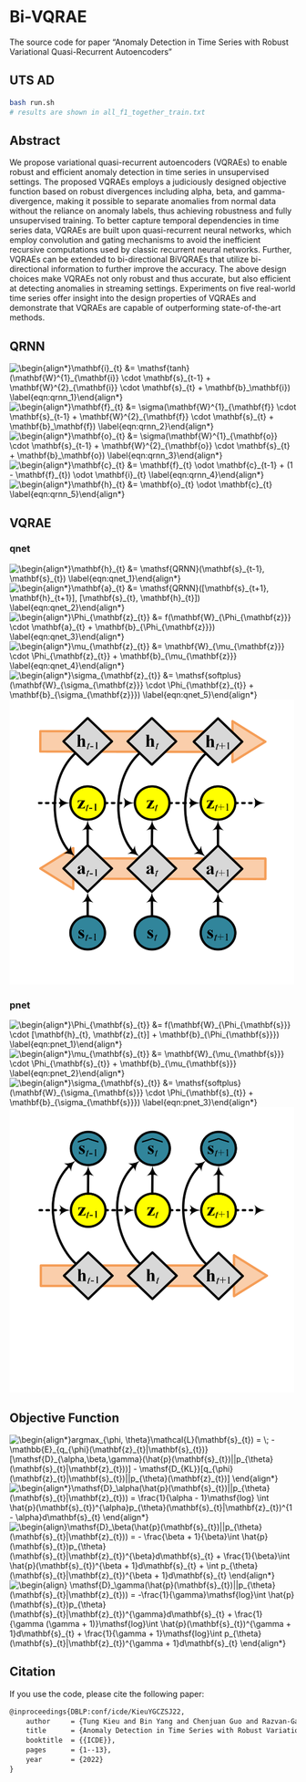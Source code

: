 # Bi-VQRAE

The source code for paper “Anomaly Detection in Time Series with Robust
Variational Quasi-Recurrent Autoencoders”

## UTS AD
```bash
bash run.sh
# results are shown in all_f1_together_train.txt
```

## Abstract

We propose variational quasi-recurrent autoencoders (VQRAEs) to enable
robust and efficient anomaly detection in time series in unsupervised
settings. The proposed VQRAEs employs a judiciously designed objective
function based on robust divergences including alpha, beta, and
gamma-divergence, making it possible to separate anomalies from normal
data without the reliance on anomaly labels, thus achieving robustness
and fully unsupervised training. To better capture temporal dependencies
in time series data, VQRAEs are built upon quasi-recurrent neural
networks, which employ convolution and gating mechanisms to avoid the
inefficient recursive computations used by classic recurrent neural
networks. Further, VQRAEs can be extended to bi-directional BiVQRAEs
that utilize bi-directional information to further improve the accuracy.
The above design choices make VQRAEs not only robust and thus accurate,
but also efficient at detecting anomalies in streaming settings.
Experiments on five real-world time series offer insight into the design
properties of VQRAEs and demonstrate that VQRAEs are capable of
outperforming state-of-the-art methods.

## QRNN

<img src="https://latex.codecogs.com/svg.image?\begin{align*}\mathbf{i}_{t}&space;&=&space;\mathsf{tanh}(\mathbf{W}^{1}_{\mathbf{i}}&space;\cdot&space;\mathbf{s}_{t-1}&space;&plus;&space;\mathbf{W}^{2}_{\mathbf{i}}&space;\cdot&space;\mathbf{s}_{t}&space;&plus;&space;\mathbf{b}_\mathbf{i})&space;\label{eqn:qrnn_1}\end{align*}" title="\begin{align*}\mathbf{i}_{t} &= \mathsf{tanh}(\mathbf{W}^{1}_{\mathbf{i}} \cdot \mathbf{s}_{t-1} + \mathbf{W}^{2}_{\mathbf{i}} \cdot \mathbf{s}_{t} + \mathbf{b}_\mathbf{i}) \label{eqn:qrnn_1}\end{align*}" />

<img src="https://latex.codecogs.com/svg.image?\begin{align*}\mathbf{f}_{t}&space;&=&space;\sigma(\mathbf{W}^{1}_{\mathbf{f}}&space;\cdot&space;\mathbf{s}_{t-1}&space;&plus;&space;\mathbf{W}^{2}_{\mathbf{f}}&space;\cdot&space;\mathbf{s}_{t}&space;&plus;&space;\mathbf{b}_\mathbf{f})&space;\label{eqn:qrnn_2}\end{align*}" title="\begin{align*}\mathbf{f}_{t} &= \sigma(\mathbf{W}^{1}_{\mathbf{f}} \cdot \mathbf{s}_{t-1} + \mathbf{W}^{2}_{\mathbf{f}} \cdot \mathbf{s}_{t} + \mathbf{b}_\mathbf{f}) \label{eqn:qrnn_2}\end{align*}" />

<img src="https://latex.codecogs.com/svg.image?\begin{align*}\mathbf{o}_{t}&space;&=&space;\sigma(\mathbf{W}^{1}_{\mathbf{o}}&space;\cdot&space;\mathbf{s}_{t-1}&space;&plus;&space;\mathbf{W}^{2}_{\mathbf{o}}&space;\cdot&space;\mathbf{s}_{t}&space;&plus;&space;\mathbf{b}_\mathbf{o})&space;\label{eqn:qrnn_3}\end{align*}" title="\begin{align*}\mathbf{o}_{t} &= \sigma(\mathbf{W}^{1}_{\mathbf{o}} \cdot \mathbf{s}_{t-1} + \mathbf{W}^{2}_{\mathbf{o}} \cdot \mathbf{s}_{t} + \mathbf{b}_\mathbf{o}) \label{eqn:qrnn_3}\end{align*}" />

<img src="https://latex.codecogs.com/svg.image?\begin{align*}\mathbf{c}_{t}&space;&=&space;\mathbf{f}_{t}&space;\odot&space;\mathbf{c}_{t-1}&space;&plus;&space;(1&space;-&space;\mathbf{f}_{t})&space;\odot&space;\mathbf{i}_{t}&space;\label{eqn:qrnn_4}\end{align*}" title="\begin{align*}\mathbf{c}_{t} &= \mathbf{f}_{t} \odot \mathbf{c}_{t-1} + (1 - \mathbf{f}_{t}) \odot \mathbf{i}_{t} \label{eqn:qrnn_4}\end{align*}" />

<img src="https://latex.codecogs.com/svg.image?\begin{align*}\mathbf{h}_{t}&space;&=&space;\mathbf{o}_{t}&space;\odot&space;\mathbf{c}_{t}&space;\label{eqn:qrnn_5}\end{align*}" title="\begin{align*}\mathbf{h}_{t} &= \mathbf{o}_{t} \odot \mathbf{c}_{t} \label{eqn:qrnn_5}\end{align*}" />

## VQRAE

### qnet

<img src="https://latex.codecogs.com/svg.image?\begin{align*}\mathbf{h}_{t}&space;&=&space;\mathsf{QRNN}(\mathbf{s}_{t-1},&space;\mathbf{s}_{t})&space;\label{eqn:qnet_1}\end{align*}" title="\begin{align*}\mathbf{h}_{t} &= \mathsf{QRNN}(\mathbf{s}_{t-1}, \mathbf{s}_{t}) \label{eqn:qnet_1}\end{align*}" />

<img src="https://latex.codecogs.com/svg.image?\begin{align*}\mathbf{a}_{t}&space;&=&space;\mathsf{QRNN}([\mathbf{s}_{t&plus;1},&space;\mathbf{h}_{t&plus;1}],&space;[\mathbf{s}_{t},&space;\mathbf{h}_{t}])&space;\label{eqn:qnet_2}\end{align*}" title="\begin{align*}\mathbf{a}_{t} &= \mathsf{QRNN}([\mathbf{s}_{t+1}, \mathbf{h}_{t+1}], [\mathbf{s}_{t}, \mathbf{h}_{t}]) \label{eqn:qnet_2}\end{align*}" />

<img src="https://latex.codecogs.com/svg.image?\begin{align*}\Phi_{\mathbf{z}_{t}}&space;&=&space;f(\mathbf{W}_{\Phi_{\mathbf{z}}}&space;\cdot&space;\mathbf{a}_{t}&space;&plus;&space;\mathbf{b}_{\Phi_{\mathbf{z}}})&space;\label{eqn:qnet_3}\end{align*}" title="\begin{align*}\Phi_{\mathbf{z}_{t}} &= f(\mathbf{W}_{\Phi_{\mathbf{z}}} \cdot \mathbf{a}_{t} + \mathbf{b}_{\Phi_{\mathbf{z}}}) \label{eqn:qnet_3}\end{align*}" />

<img src="https://latex.codecogs.com/svg.image?\begin{align*}\mu_{\mathbf{z}_{t}}&space;&=&space;\mathbf{W}_{\mu_{\mathbf{z}}}&space;\cdot&space;\Phi_{\mathbf{z}_{t}}&space;&plus;&space;\mathbf{b}_{\mu_{\mathbf{z}}}&space;\label{eqn:qnet_4}\end{align*}" title="\begin{align*}\mu_{\mathbf{z}_{t}} &= \mathbf{W}_{\mu_{\mathbf{z}}} \cdot \Phi_{\mathbf{z}_{t}} + \mathbf{b}_{\mu_{\mathbf{z}}} \label{eqn:qnet_4}\end{align*}" />

<img src="https://latex.codecogs.com/svg.image?\begin{align*}\sigma_{\mathbf{z}_{t}}&space;&=&space;\mathsf{softplus}(\mathbf{W}_{\sigma_{\mathbf{z}}}&space;\cdot&space;\Phi_{\mathbf{z}_{t}}&space;&plus;&space;\mathbf{b}_{\sigma_{\mathbf{z}}})&space;\label{eqn:qnet_5}\end{align*}" title="\begin{align*}\sigma_{\mathbf{z}_{t}} &= \mathsf{softplus}(\mathbf{W}_{\sigma_{\mathbf{z}}} \cdot \Phi_{\mathbf{z}_{t}} + \mathbf{b}_{\sigma_{\mathbf{z}}}) \label{eqn:qnet_5}\end{align*}" />

<img src="q_net.png" alt="q_net" width="500" height="500" />

### pnet

<img src="https://latex.codecogs.com/svg.image?\begin{align*}\Phi_{\mathbf{s}_{t}}&space;&=&space;f(\mathbf{W}_{\Phi_{\mathbf{s}}}&space;\cdot&space;[\mathbf{h}_{t},&space;\mathbf{z}_{t}]&space;&plus;&space;\mathbf{b}_{\Phi_{\mathbf{s}}})&space;\label{eqn:pnet_1}\end{align*}" title="\begin{align*}\Phi_{\mathbf{s}_{t}} &= f(\mathbf{W}_{\Phi_{\mathbf{s}}} \cdot [\mathbf{h}_{t}, \mathbf{z}_{t}] + \mathbf{b}_{\Phi_{\mathbf{s}}}) \label{eqn:pnet_1}\end{align*}" />

<img src="https://latex.codecogs.com/svg.image?\begin{align*}\mu_{\mathbf{s}_{t}}&space;&=&space;\mathbf{W}_{\mu_{\mathbf{s}}}&space;\cdot&space;\Phi_{\mathbf{s}_{t}}&space;&plus;&space;\mathbf{b}_{\mu_{\mathbf{s}}}&space;\label{eqn:pnet_2}\end{align*}" title="\begin{align*}\mu_{\mathbf{s}_{t}} &= \mathbf{W}_{\mu_{\mathbf{s}}} \cdot \Phi_{\mathbf{s}_{t}} + \mathbf{b}_{\mu_{\mathbf{s}}} \label{eqn:pnet_2}\end{align*}" />

<img src="https://latex.codecogs.com/svg.image?\begin{align*}\sigma_{\mathbf{s}_{t}}&space;&=&space;\mathsf{softplus}(\mathbf{W}_{\sigma_{\mathbf{s}}}&space;\cdot&space;\Phi_{\mathbf{s}_{t}}&space;&plus;&space;\mathbf{b}_{\sigma_{\mathbf{s}}})&space;\label{eqn:pnet_3}\end{align*}" title="\begin{align*}\sigma_{\mathbf{s}_{t}} &= \mathsf{softplus}(\mathbf{W}_{\sigma_{\mathbf{s}}} \cdot \Phi_{\mathbf{s}_{t}} + \mathbf{b}_{\sigma_{\mathbf{s}}}) \label{eqn:pnet_3}\end{align*}" />

<img src="p_net.png" alt="q_net" width="500" height="500" />

## Objective Function

<img src="https://latex.codecogs.com/svg.image?&space;\begin{align*}argmax_{\phi,&space;\theta}\mathcal{L}(\mathbf{s}_{t})&space;&space;&space;&space;&space;=&space;\;&space;-&space;\mathbb{E}_{q_{\phi}(\mathbf{z}_{t}|\mathbf{s}_{t})}[\mathsf{D}_{\alpha,\beta,\gamma}(\hat{p}(\mathbf{s}_{t})||p_{\theta}(\mathbf{s}_{t}|\mathbf{z}_{t}))]&space;&space;&space;&space;&space;&space;-&space;\mathsf{D_{KL}}[q_{\phi}(\mathbf{z}_{t}|\mathbf{s}_{t})||p_{\theta}(\mathbf{z}_{t})]&space;\end{align*}" title=" \begin{align*}argmax_{\phi, \theta}\mathcal{L}(\mathbf{s}_{t}) = \; - \mathbb{E}_{q_{\phi}(\mathbf{z}_{t}|\mathbf{s}_{t})}[\mathsf{D}_{\alpha,\beta,\gamma}(\hat{p}(\mathbf{s}_{t})||p_{\theta}(\mathbf{s}_{t}|\mathbf{z}_{t}))] - \mathsf{D_{KL}}[q_{\phi}(\mathbf{z}_{t}|\mathbf{s}_{t})||p_{\theta}(\mathbf{z}_{t})] \end{align*}" />

<img src="https://latex.codecogs.com/svg.image?&space;\begin{align*}\mathsf{D}_\alpha(\hat{p}(\mathbf{s}_{t})||p_{\theta}(\mathbf{s}_{t}|\mathbf{z}_{t}))&space;&space;=&space;\frac{1}{\alpha&space;-&space;1}\mathsf{log}&space;&space;\int&space;\hat{p}(\mathbf{s}_{t})^{\alpha}p_{\theta}(\mathbf{s}_{t}|\mathbf{z}_{t})^{1&space;-&space;\alpha}d\mathbf{s}_{t}&space;\end{align*}" title=" \begin{align*}\mathsf{D}_\alpha(\hat{p}(\mathbf{s}_{t})||p_{\theta}(\mathbf{s}_{t}|\mathbf{z}_{t})) = \frac{1}{\alpha - 1}\mathsf{log} \int \hat{p}(\mathbf{s}_{t})^{\alpha}p_{\theta}(\mathbf{s}_{t}|\mathbf{z}_{t})^{1 - \alpha}d\mathbf{s}_{t} \end{align*}" />

<img src="https://latex.codecogs.com/svg.image?&space;\begin{align*}\mathsf{D}_\beta(\hat{p}(\mathbf{s}_{t})||p_{\theta}(\mathbf{s}_{t}|\mathbf{z}_{t}))&space;&space;&space;&space;&space;=&space;&space;&space;&space;&space;&space;-&space;\frac{\beta&space;&plus;&space;1}{\beta}\int&space;\hat{p}(\mathbf{s}_{t})p_{\theta}(\mathbf{s}_{t}|\mathbf{z}_{t})^{\beta}d\mathbf{s}_{t}&space;&plus;&space;\frac{1}{\beta}\int&space;\hat{p}(\mathbf{s}_{t})^{\beta&space;&plus;&space;1}d\mathbf{s}_{t}&space;&plus;&space;\int&space;p_{\theta}(\mathbf{s}_{t}|\mathbf{z}_{t})^{\beta&space;&plus;&space;1}d\mathbf{s}_{t}&space;&space;\end{align}" title=" \begin{align}\mathsf{D}_\beta(\hat{p}(\mathbf{s}_{t})||p_{\theta}(\mathbf{s}_{t}|\mathbf{z}_{t})) = - \frac{\beta + 1}{\beta}\int \hat{p}(\mathbf{s}_{t})p_{\theta}(\mathbf{s}_{t}|\mathbf{z}_{t})^{\beta}d\mathbf{s}_{t} + \frac{1}{\beta}\int \hat{p}(\mathbf{s}_{t})^{\beta + 1}d\mathbf{s}_{t} + \int p_{\theta}(\mathbf{s}_{t}|\mathbf{z}_{t})^{\beta + 1}d\mathbf{s}_{t} \end{align*}" />

<img src="https://latex.codecogs.com/svg.image?&space;\begin{align*}&space;&space;\mathsf{D}_\gamma(\hat{p}(\mathbf{s}_{t})||p_{\theta}(\mathbf{s}_{t}|\mathbf{z}_{t}))&space;&space;=&space;&space;&space;-\frac{1}{\gamma}\mathsf{log}\int&space;\hat{p}(\mathbf{s}_{t})p_{\theta}(\mathbf{s}_{t}|\mathbf{z}_{t})^{\gamma}d\mathbf{s}_{t}&space;&plus;&space;\frac{1}{\gamma&space;(\gamma&space;&plus;&space;1)}\mathsf{log}\int&space;\hat{p}(\mathbf{s}_{t})^{\gamma&space;&plus;&space;1}d\mathbf{s}_{t}&space;&plus;&space;\frac{1}{\gamma&space;&plus;&space;1}\mathsf{log}\int&space;p_{\theta}(\mathbf{s}_{t}|\mathbf{z}_{t})^{\gamma&space;&plus;&space;1}d\mathbf{s}_{t}&space;&space;\end{align}" title=" \begin{align} \mathsf{D}_\gamma(\hat{p}(\mathbf{s}_{t})||p_{\theta}(\mathbf{s}_{t}|\mathbf{z}_{t})) = -\frac{1}{\gamma}\mathsf{log}\int \hat{p}(\mathbf{s}_{t})p_{\theta}(\mathbf{s}_{t}|\mathbf{z}_{t})^{\gamma}d\mathbf{s}_{t} + \frac{1}{\gamma (\gamma + 1)}\mathsf{log}\int \hat{p}(\mathbf{s}_{t})^{\gamma + 1}d\mathbf{s}_{t} + \frac{1}{\gamma + 1}\mathsf{log}\int p_{\theta}(\mathbf{s}_{t}|\mathbf{z}_{t})^{\gamma + 1}d\mathbf{s}_{t} \end{align*}" />

## Citation

If you use the code, please cite the following paper:

```latex
@inproceedings{DBLP:conf/icde/KieuYGCZSJ22,
	author     = {Tung Kieu and Bin Yang and Chenjuan Guo and Razvan-Gabriel Cirstea and Yan Zhao and Yale Song and Christian S. Jensen},
	title      = {Anomaly Detection in Time Series with Robust Variational Quasi-Recurrent Autoencoders},
	booktitle  = {{ICDE}},
	pages      = {1--13},
	year       = {2022}
}
```
